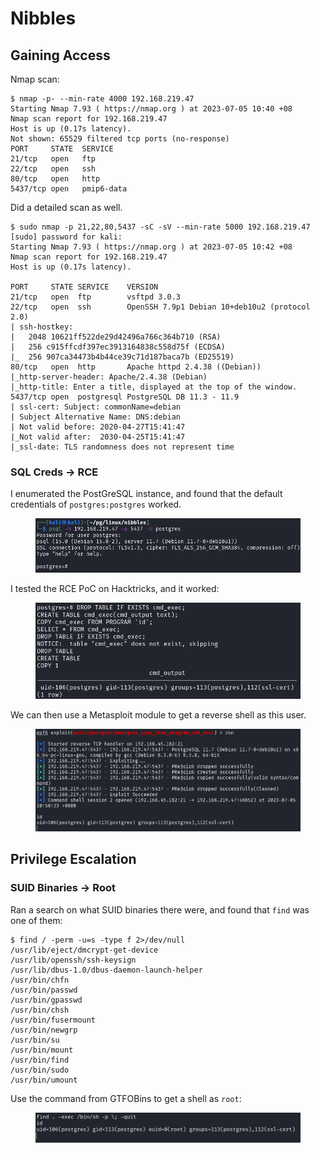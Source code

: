 # Nibbles

## Gaining Access

Nmap scan:

```
$ nmap -p- --min-rate 4000 192.168.219.47
Starting Nmap 7.93 ( https://nmap.org ) at 2023-07-05 10:40 +08
Nmap scan report for 192.168.219.47
Host is up (0.17s latency).
Not shown: 65529 filtered tcp ports (no-response)
PORT     STATE  SERVICE
21/tcp   open   ftp
22/tcp   open   ssh
80/tcp   open   http
5437/tcp open   pmip6-data
```

Did a detailed scan as well.&#x20;

```
$ sudo nmap -p 21,22,80,5437 -sC -sV --min-rate 5000 192.168.219.47                
[sudo] password for kali: 
Starting Nmap 7.93 ( https://nmap.org ) at 2023-07-05 10:42 +08
Nmap scan report for 192.168.219.47
Host is up (0.17s latency).

PORT     STATE SERVICE    VERSION
21/tcp   open  ftp        vsftpd 3.0.3
22/tcp   open  ssh        OpenSSH 7.9p1 Debian 10+deb10u2 (protocol 2.0)
| ssh-hostkey: 
|   2048 10621ff522de29d42496a766c364b710 (RSA)
|   256 c915ffcdf397ec3913164838c558d75f (ECDSA)
|_  256 907ca34473b4b44ce39c71d187baca7b (ED25519)
80/tcp   open  http       Apache httpd 2.4.38 ((Debian))
|_http-server-header: Apache/2.4.38 (Debian)
|_http-title: Enter a title, displayed at the top of the window.
5437/tcp open  postgresql PostgreSQL DB 11.3 - 11.9
| ssl-cert: Subject: commonName=debian
| Subject Alternative Name: DNS:debian
| Not valid before: 2020-04-27T15:41:47
|_Not valid after:  2030-04-25T15:41:47
|_ssl-date: TLS randomness does not represent time
```

### SQL Creds -> RCE

I enumerated the PostGreSQL instance, and found that the default credentials of `postgres:postgres` worked.&#x20;

<figure><img src="../../../.gitbook/assets/image (1942).png" alt=""><figcaption></figcaption></figure>

I tested the RCE PoC on Hacktricks, and it worked:

<figure><img src="../../../.gitbook/assets/image (3397).png" alt=""><figcaption></figcaption></figure>

We can then use a Metasploit module to get a reverse shell as this user.&#x20;

<figure><img src="../../../.gitbook/assets/image (2134).png" alt=""><figcaption></figcaption></figure>

## Privilege Escalation

### SUID Binaries -> Root

Ran a search on what SUID binaries there were, and found that `find` was one of them:

```
$ find / -perm -u=s -type f 2>/dev/null
/usr/lib/eject/dmcrypt-get-device
/usr/lib/openssh/ssh-keysign
/usr/lib/dbus-1.0/dbus-daemon-launch-helper
/usr/bin/chfn
/usr/bin/passwd
/usr/bin/gpasswd
/usr/bin/chsh
/usr/bin/fusermount
/usr/bin/newgrp
/usr/bin/su
/usr/bin/mount
/usr/bin/find
/usr/bin/sudo
/usr/bin/umount
```

Use the command from GTFOBins to get a shell as `root`:

<figure><img src="../../../.gitbook/assets/image (4058).png" alt=""><figcaption></figcaption></figure>
